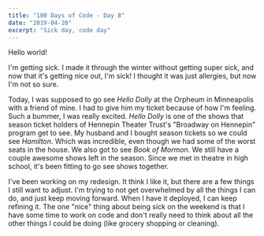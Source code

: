 ```yaml
---
title: "100 Days of Code - Day 8"
date: "2019-04-20"
excerpt: "Sick day, code day"
---
```


Hello world! 

I'm getting sick. I made it through the winter without getting super sick, and now that it's getting nice out, I'm sick! I thought it was just allergies, but now I'm not so sure.

Today, I was supposed to go see _Hello Dolly_ at the Orpheum in Minneapolis with a friend of mine. I had to give him my ticket because of how I'm feeling. Such a bummer, I was really excited. _Hello Dolly_ is one of the shows that season ticket holders of Hennepin Theater Trust's "Broadway on Hennepin" program get to see. My husband and I bought season tickets so we could see _Hamilton_. Which was incredible, even though we had some of the worst seats in the house. We also got to see _Book of Mormon_. We still have a couple awesome shows left in the season. Since we met in theatre in high school, it's been fitting to go see shows together.

I've been working on my redesign. It think I like it, but there are a few things I still want to adjust. I'm trying to not get overwhelmed by all the things I can do, and just keep moving forward. When I have it deployed, I can keep refining it. The one "nice" thing about being sick on the weekend is that I have some time to work on code and don't really need to think about all the other things I could be doing (like grocery shopping or cleaning).